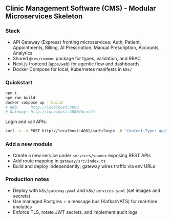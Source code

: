 ## Clinic Management Software (CMS) - Modular Microservices Skeleton

### Stack
- API Gateway (Express) fronting microservices: Auth, Patient, Appointments, Billing, AI Prescription, Manual Prescription, Accounts, Analytics
- Shared `@cms/common` package for types, validation, and RBAC
- Next.js frontend (`apps/web`) for agentic flow and dashboards
- Docker Compose for local; Kubernetes manifests in `k8s/`

### Quickstart
```bash
npm i
npm run build
docker compose up --build
# Web:     http://localhost:3000
# Gateway: http://localhost:4000/health
```

Login and call APIs:
```bash
curl -s -X POST http://localhost:4001/auth/login -H 'Content-Type: application/json' -d '{"email":"admin@clinic.com","password":"admin123"}'
```

### Add a new module
- Create a new service under `services/<name>` exposing REST APIs
- Add route mapping in `gateway/src/index.ts`
- Build and deploy independently; gateway wires traffic via env URLs

### Production notes
- Deploy with `k8s/gateway.yaml` and `k8s/services.yaml` (set images and secrets)
- Use managed Postgres + a message bus (Kafka/NATS) for real-time analytics
- Enforce TLS, rotate JWT secrets, and implement audit logs

